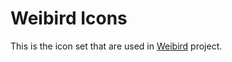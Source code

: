 # Weibird Icons

This is the icon set that are used in [Weibird](https://github.com/JonathanKang/weibird) project.
